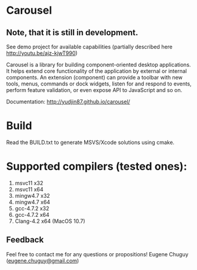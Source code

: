 Carousel
========

Note, that it is still in development. 
----------
See demo project for available capabilities (partially described here http://youtu.be/ajz-kjwT990)

Carousel is a library for building component-oriented desktop applications. It helps extend core functionality of the application by external or internal components. An extension (component) can provide a toolbar with new tools, menus, commands or dock widgets, listen for and respond to events, perform feature validation, or even expose API to JavaScript and so on.

Documentation: http://yudjin87.github.io/carousel/

Build
=====
Read the BUILD.txt to generate MSVS/Xcode solutions using cmake.

Supported compilers (tested ones):
==================================
<ol>
<li>
msvc11 x32 </li>
<li>
msvc11 x64 </li>
<li>
mingw4.7 x32 </li>
<li>
mingw4.7 x64 </li>
<li>
gcc-4.7.2 x32 </li>
<li>
gcc-4.7.2 x64 </li>
<li>
Clang-4.2 x64 (MacOS 10.7) </li>
</ol>

Feedback
----------
Feel free to contact me for any questions or propositions!
Eugene Chuguy (eugene.chuguy@gmail.com)

